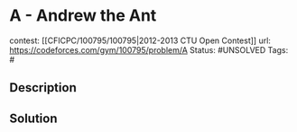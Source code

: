 # A - Andrew the Ant

contest: [[CFICPC/100795/100795|2012-2013 CTU Open Contest]]
url: https://codeforces.com/gym/100795/problem/A
Status: #UNSOLVED
Tags: #

## Description

## Solution

